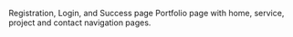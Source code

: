 Registration, Login, and Success page
Portfolio page with home, service, project and contact navigation pages.

